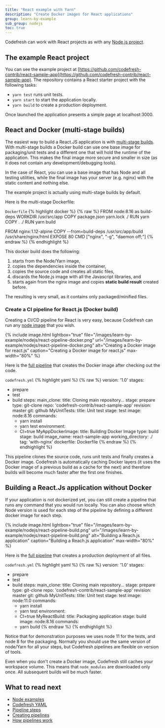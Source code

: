 ```yaml
---
title: "React example with Yarn"
description: "Create Docker images for React applications"
group: learn-by-example
sub_group: nodejs
toc: true
---
```


Codefresh can work with React projects as with any [Node.js project]({{site.baseurl}}/docs/learn-by-example/nodejs/).

## The example React project

You can see the example project at [https://github.com/codefresh-contrib/react-sample-app](https://github.com/codefresh-contrib/react-sample-app). The repository contains a React starter project with the following tasks:

* `yarn test` runs unit tests.
* `yarn start` to start the application locally.
* `yarn build` to create a production deployment.

Once launched the application presents a simple page at localhost:3000. 

## React and Docker (multi-stage builds)

The easiest way to build a React.JS application is with [multi-stage builds](https://blog.docker.com/2017/07/multi-stage-builds/). With multi-stage builds a Docker build can use one base image for packaging/unit tests and a different one that will hold the runtime of the application. This makes the final image more secure and smaller in size (as it does not contain any development/debugging tools).

In the case of React, you can use a base image that has Node and all testing utilities, while the final image has your server (e.g. nginx) with the static content and nothing else.

The example project is actually using multi-stage builds by default.

Here is the multi-stage Dockerfile:

 `Dockerfile`
{% highlight docker %}
{% raw %}
FROM node:8.16 as build-deps
WORKDIR /usr/src/app
COPY package.json yarn.lock ./
RUN yarn
COPY . ./
RUN yarn build

FROM nginx:1.12-alpine
COPY --from=build-deps /usr/src/app/build /usr/share/nginx/html
EXPOSE 80
CMD ["nginx", "-g", "daemon off;"]
{% endraw %}
{% endhighlight %}

This docker build does the following:

1. starts from the Node/Yarn image,
1. copies the dependencies inside the container,
1. copies the source code and creates all static files,
1. discards the Node.js image with all the Javascript libraries, and
1. starts again from the nginx image and copies **static build result** created before.

The resulting is very small, as it contains only packaged/minified files.

### Create a CI pipeline for React.js (Docker build)

Creating a CI/CD pipeline for React is very easy, because Codefresh can run any [node image](https://hub.docker.com/_/node/) that you wish. 

{% include image.html 
lightbox="true" 
file="/images/learn-by-example/nodejs/react-pipeline-docker.png" 
url="/images/learn-by-example/nodejs/react-pipeline-docker.png" 
alt="Creating a Docker image for react.js"
caption="Creating a Docker image for react.js"
max-width="80%" 
%}

Here is the [full pipeline](https://github.com/codefresh-contrib/gradle-sample-app/blob/master/codefresh.yml) that creates the Docker image after checking out the code.

 `codefresh.yml`
{% highlight yaml %}
{% raw %}
version: '1.0'
stages:
  - prepare
  - test
  - build
steps:
  main_clone:
    title: Cloning main repository...
    stage: prepare
    type: git-clone
    repo: 'codefresh-contrib/react-sample-app'
    revision: master
    git: github
  MyUnitTests:
    title: Unit test
    stage: test
    image: node:8.16
    commands:
      - yarn install
      - yarn test
    environment:
      - CI=true
  MyAppDockerImage:
    title: Building Docker Image
    type: build
    stage: build
    image_name: react-sample-app
    working_directory: ./
    tag: 'with-nginx'
    dockerfile: Dockerfile
{% endraw %}
{% endhighlight %}

This pipeline clones the source code, runs unit tests and finally creates a Docker image. Codefresh is automatically caching
Docker layers (it uses the Docker image of a previous build as a cache for the next) and therefore builds will become
much faster after the first one finishes.


## Building a React.Js application without Docker

If your application is not dockerized yet, you can still create a pipeline that runs any command that you would run locally. You can also choose which Node version is used for each step of the pipeline by defining a different docker image for each step.


{% include image.html 
lightbox="true" 
file="/images/learn-by-example/nodejs/react-pipeline-build.png" 
url="/images/learn-by-example/nodejs/react-pipeline-build.png" 
alt="Building a Reach.js application"
caption="Building a Reach.js application"
max-width="80%" 
%}

Here is the [full pipeline](https://github.com/codefresh-contrib/react-sample-app/blob/master/codefresh-only-build.yml) that creates a production deployment of all files.

 `codefresh.yml`
{% highlight yaml %}
{% raw %}
version: '1.0'
stages:
  - prepare
  - test
  - build
steps:
  main_clone:
    title: Cloning main repository...
    stage: prepare
    type: git-clone
    repo: 'codefresh-contrib/react-sample-app'
    revision: master
    git: github
  MyUnitTests:
    title: Unit test
    stage: test
    image: node:11.0
    commands:
      - yarn install
      - yarn test
    environment:
      - CI=true
  MyReactBuild:
    title: Packaging application
    stage: build
    image: node:8.16
    commands:
      - yarn build
{% endraw %}
{% endhighlight %}

Notice that for demonstration purposes we uses node 11 for the tests, and node 8 for the packaging. Normally you should use the same version of node/Yarn for all your steps, but Codefresh pipelines are flexible on version of tools.

Even when you don't create a Docker image, Codefresh still caches your workspace volume. This means that `node_modules` are downloaded only once. All subsequent builds will be much faster.

## What to read next

* [Node examples]({{site.baseurl}}/docs/learn-by-example/nodejs/)
* [Codefresh YAML]({{site.baseurl}}/docs/codefresh-yaml/what-is-the-codefresh-yaml/)
* [Pipeline steps]({{site.baseurl}}/docs/codefresh-yaml/steps/)
* [Creating pipelines]({{site.baseurl}}/docs/configure-ci-cd-pipeline/pipelines/)
* [How pipelines work]({{site.baseurl}}/docs/configure-ci-cd-pipeline/introduction-to-codefresh-pipelines/)